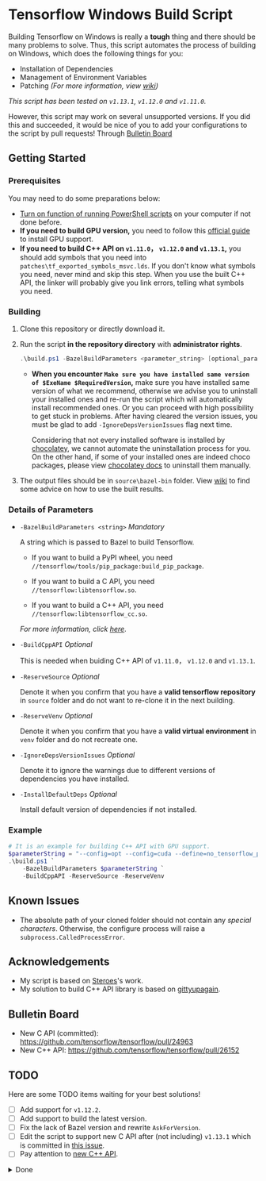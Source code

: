 # Tensorflow Windows Build Script

Building Tensorflow on Windows is really a **tough** thing and there should be many problems to solve. Thus, this script automates the process of building on Windows, which does the following things for you:

* Installation of Dependencies
* Management of Environment Variables
* Patching *(For more information, view [wiki](https://github.com/guikarist/tensorflow-windows-build-script/wiki/patches))*

*This script has been tested on `v1.13.1`, `v1.12.0` and `v1.11.0`.*

However, this script may work on several unsupported versions. If you did this and succeeded, it would be nice of you to add your configurations to the script by pull requests! Through [Bulletin Board](#bulletin-board)

## Getting Started

### Prerequisites

You may need to do some preparations below:
* [Turn on function of running PowerShell scripts](https://go.microsoft.com/fwlink/?LinkID=135170) on your computer if not done before.
* **If you need to build GPU version,** you need to follow this [official guide](https://www.tensorflow.org/install/gpu) to install GPU support.
* **If you need to build C++ API on `v1.11.0`， `v1.12.0` and `v1.13.1`,** you should add symbols that you need into `patches\tf_exported_symbols_msvc.lds`. If you don't know what symbols you need, never mind and skip this step. When you use the built C++ API, the linker will probably give you link errors, telling what symbols you need.

### Building

1. Clone this repository or directly download it.
1. Run the script **in the repository directory** with **administrator rights**.

    ```powershell
    .\build.ps1 -BazelBuildParameters <parameter_string> [optional_parameters]
    ```

    * **When you encounter `Make sure you have installed same version of $ExeName $RequiredVersion`,** make sure you have installed same version of what we recommend, otherwise we advise you to uninstall your installed ones and re-run the script which will automatically install recommended ones. Or you can proceed with high possibility to get stuck in problems. After having cleared the version issues, you must be glad to add `-IgnoreDepsVersionIssues` flag next time.

      Considering that not every installed software is installed by [chocolatey](https://chocolatey.org/), we cannot automate the uninstallation process for you. On the other hand, if some of your installed ones are indeed choco packages, please view [chocolatey docs](https://chocolatey.org/docs/commands-uninstall) to uninstall them manually.
1. The output files should be in `source\bazel-bin` folder. View [wiki](https://github.com/guikarist/tensorflow-windows-build-script/wiki/Using-the-built-results#building-c-library) to find some advice on how to use the built results.

### Details of Parameters

* `-BazelBuildParameters <string>` *Mandatory*

  A string which is passed to Bazel to build Tensorflow.

  * If you want to build a PyPI wheel, you need `//tensorflow/tools/pip_package:build_pip_package`.

  * If you want to build a C API, you need `//tensorflow:libtensorflow.so`.

  * If you want to build a C++ API, you need `//tensorflow:libtensorflow_cc.so`.

  *For more information, click [here](https://www.tensorflow.org/install/source_windows#build_the_pip_package)*.

* `-BuildCppAPI` *Optional*

    This is needed when buiding C++ API of `v1.11.0`， `v1.12.0` and `v1.13.1`.

* `-ReserveSource` *Optional*

    Denote it when you confirm that you have a **valid tensorflow repository** in `source` folder and do not want to re-clone it in the next building.

* `-ReserveVenv` *Optional*

    Denote it when you confirm that you have a **valid virtual environment** in `venv` folder and do not recreate one.

* `-IgnoreDepsVersionIssues` *Optional*

    Denote it to ignore the warnings due to different versions of dependencies you have installed.

* `-InstallDefaultDeps` *Optional*

    Install default version of dependencies if not installed.

### Example

```powershell
# It is an example for building C++ API with GPU support.
$parameterString = "--config=opt --config=cuda --define=no_tensorflow_py_deps=true --copt=-nvcc_options=disable-warnings //tensorflow:libtensorflow_cc.so --verbose_failures"
.\build.ps1 `
    -BazelBuildParameters $parameterString `
    -BuildCppAPI -ReserveSource -ReserveVenv
```

## Known Issues

* The absolute path of your cloned folder should not contain any *special characters*. Otherwise, the configure process will raise a `subprocess.CalledProcessError`.

## Acknowledgements

* My script is based on [Steroes](https://github.com/Steroes)'s work.
* My solution to build C++ API library is based on [gittyupagain](https://github.com/gittyupagain).

## Bulletin Board

* New C API (committed): <https://github.com/tensorflow/tensorflow/pull/24963>
* New C++ API: <https://github.com/tensorflow/tensorflow/pull/26152>

## TODO

Here are some TODO items waiting for your best solutions!

- [ ] Add support for `v1.12.2`.
- [ ] Add support to build the latest version.
- [ ] Fix the lack of Bazel version and rewrite `AskForVersion`.
- [ ] Edit the script to support new C API after (not including) `v1.13.1` which is committed in [this issue](https://github.com/tensorflow/tensorflow/pull/24963#issue-245158918).
- [ ] Pay attention to [new C++ API](https://github.com/tensorflow/tensorflow/pull/26152).

<details>
  <summary>Done</summary>

- [x] Test whether C++ API of `v1.13.1` worked, whose symbol issues are not tested yet.
- [x] Try building with latest version of Tensorflow which supports building DLL. (v1.13)
- [x] Write an example to use built results.
- [x] Delete the API which builds protobuf.
- [x] Write a wiki about details of patches.
- [x] Add support for other versions of Tensorflow.
- [x] Check if a **specific** version of dependency is installed and give a warning if another version of it is installed.
- [x] Refactor the structure of script.
- [x] Change how to process the output files.
- [x] Denote how to solve the symbol problem in C++ API.
- [x] Let user choose what versions of dependencies to install.

</details>
